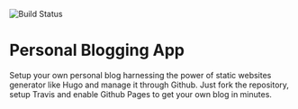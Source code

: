 ![Build Status](https://travis-ci.org/REAK-INFOTECH-LLP/hugo-personal-blog.svg?branch=master)
# Personal Blogging App
Setup your own personal blog harnessing the power of static websites generator like Hugo and manage it through Github.
Just fork the repository, setup Travis and enable Github Pages to get your own blog in minutes.
